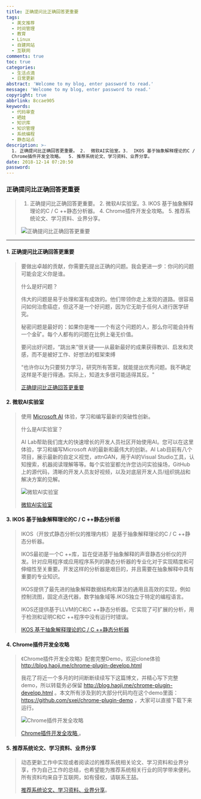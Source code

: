 ```yaml
---
title: 正确提问比正确回答更重要
tags:
  - 美文推荐
  - 时间管理
  - 教育
  - Linux
  - 自建网站
  - 互联网
comments: true
toc: true
categories:
  - 生活点滴
  - 日常更新
abstract: 'Welcome to my blog, enter password to read.'
message: 'Welcome to my blog, enter password to read.'
copyright: true
abbrlink: 8ccae905
keywords:
  - 代码审查
  - 晒娃
  - 知识库
  - 知识管理
  - 系统编程
  - 静态站点
description: >-
  1. 正确提问比正确回答更重要。 2.  微软AI实验室。3.  IKOS 基于抽象解释理论的C / C ++静态分析器。 4.
  Chrome插件开发全攻略。  5. 推荐系统论文、学习资料、业界分享。
date: 2018-12-14 07:20:50
password:
---
```

<script type="text/javascript" src="/js/src/bai.js"></script>

### 正确提问比正确回答更重要
>  1. 正确提问比正确回答更重要。 2.  微软AI实验室。3.  IKOS 基于抽象解释理论的C / C ++静态分析器。 4. Chrome插件开发全攻略。  5. 推荐系统论文、学习资料、业界分享。
>
> ![正确提问比正确回答更重要](https://ws4.sinaimg.cn/large/006tNbRwgy1fy5vupgmi5j30dm0awglr.jpg)

---
#### 1. 正确提问比正确回答更重要
> 要做出卓越的贡献，你需要先提出正确的问题。我会更进一步：你问的问题可能会定义你是谁。
>
> 什么是好问题？
>
> 伟大的问题是易于处理和富有成效的。他们带领你走上发现的道路。很容易问如何治愈癌症，但这不是一个好问题，因为它无助于任何人进行医学研究。
>
> 秘密问题是最好的：如果你是唯一一个有这个问题的人，那么你可能会持有一个金矿。每个人都有的问题在比例上毫无价值。
>
> 要问出好问题，“跳出来”很关键——从最新最好的成果获得教训、启发和灵感，而不是被好工作、好想法的框架束缚
>
> “也许你以为只要努力学习，研究所有答案，就能提出优秀问题。我不确定这样是不是行得通。实际上，知道太多很可能适得其反。"
>
> [正确提问比正确回答更重要](https://lemire.me/blog/2018/12/06/asking-the-right-question-is-more-important-than-getting-the-right-answer/)

#### 2. 微软AI实验室
> 使用 [Microsoft AI](https://www.ailab.microsoft.com/experiments/) 体验，学习和编写最新的突破性创新。
>
> 什么是AI实验室？
>
> AI Lab帮助我们庞大的快速增长的开发人员社区开始使用AI。您可以在这里体验，学习和编写Microsoft AI的最新和最伟大的创新。AI Lab目前有八个项目，展示最新的自定义视觉，attnGAN，用于AI的Visual Studio工具，认知搜索，机器阅读理解等等。每个实验室都允许您访问实验操场，GitHub上的源代码，清晰的开发人员友好视频，以及对底层开发人员/组织挑战和解决方案的见解。
>
> ![微软AI实验室](https://ws1.sinaimg.cn/large/006tNbRwgy1fy5vgm3zgkj30w60jmwg4.jpg)
>
> [微软AI实验室](https://github.com/Microsoft/ailab)

#### 3. IKOS 基于抽象解释理论的C / C ++静态分析器
> IKOS（开放式静态分析仪的推理内核）是基于抽象解释理论的C / C ++静态分析器。
>
> IKOS最初是一个C ++库，旨在促进基于抽象解释的声音静态分析仪的开发。针对应用程序或应用程序系列的静态分析器的专业化对于实现精度和可伸缩性至关重要。开发这样的分析器是艰巨的，并且需要在抽象解释中具有重要的专业知识。
>
> IKOS提供了最先进的抽象解释数据结构和算法的通用且高效的实现，例如控制流图，固定点迭代器，数字抽象域等.IKOS独立于特定的编程语言。
>
> IKOS还提供基于LLVM的C和C ++静态分析器。它实现了可扩展的分析，用于检测和证明C和C ++程序中没有运行时错误。
>
> [IKOS 基于抽象解释理论的C / C ++静态分析器 ](https://github.com/NASA-SW-VnV/ikos)

#### 4. Chrome插件开发全攻略
> 《Chrome插件开发全攻略》配套完整Demo，欢迎clone体验 http://blog.haoji.me/chrome-plugin-develop.html
>
> 我花了将近一个多月的时间断断续续写下这篇博文，并精心写下完整demo，所以转载务必保留 http://blog.haoji.me/chrome-plugin-develop.html 。本文所有涉及到的大部分代码均在这个demo里面：https://github.com/sxei/chrome-plugin-demo ，大家可以直接下载下来运行。
>
> ![Chrome插件开发全攻略](https://ws1.sinaimg.cn/large/006tNbRwgy1fy5vki64aij30uj0fbweu.jpg)
>
> [Chrome插件开发全攻略 ](https://github.com/sxei/chrome-plugin-demo)。

#### 5. 推荐系统论文、学习资料、业界分享
> 动态更新工作中实现或者阅读过的推荐系统相关论文、学习资料和业界分享，作为自己工作的总结，也希望能为推荐系统相关行业的同学带来便利。 所有资料均来自于互联网，如有侵权，请联系王喆。
>
> [推荐系统论文、学习资料、业界分享](https://github.com/wzhe06/Reco-papers)。




